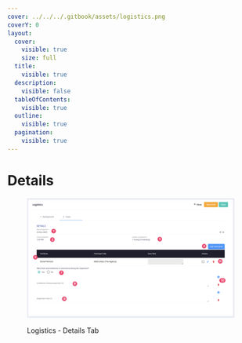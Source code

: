 ```yaml
---
cover: ../../../.gitbook/assets/logistics.png
coverY: 0
layout:
  cover:
    visible: true
    size: full
  title:
    visible: true
  description:
    visible: false
  tableOfContents:
    visible: true
  outline:
    visible: true
  pagination:
    visible: true
---
```


# Details

<figure><img src="../../../.gitbook/assets/CleanShot 2024-06-03 at 06.15.09@2x.png" alt=""><figcaption><p>Logistics - Details Tab</p></figcaption></figure>

